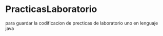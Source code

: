 # PracticasLaboratorio
para guardar la codificacion de precticas de laboratorio uno en lenguaje java
